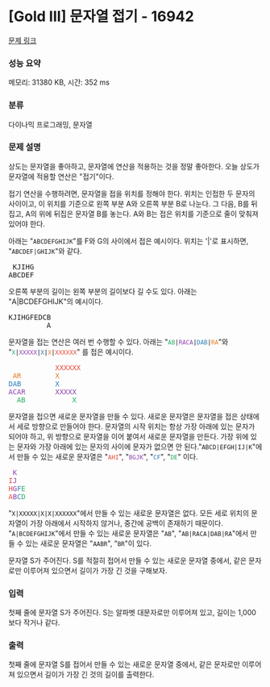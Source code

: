 # [Gold III] 문자열 접기 - 16942 

[문제 링크](https://www.acmicpc.net/problem/16942) 

### 성능 요약

메모리: 31380 KB, 시간: 352 ms

### 분류

다이나믹 프로그래밍, 문자열

### 문제 설명

<p>상도는 문자열을 좋아하고, 문자열에 연산을 적용하는 것을 정말 좋아한다. 오늘 상도가 문자열에 적용할 연산은 "접기"이다.</p>

<p>접기 연산을 수행하려면, 문자열을 접을 위치를 정해야 한다. 위치는 인접한 두 문자의 사이이고, 이 위치를 기준으로 왼쪽 부분 A와 오른쪽 부분 B로 나눈다. 그 다음, B를 뒤집고, A의 위에 뒤집은 문자열 B를 놓는다. A와 B는 접은 위치를 기준으로 줄이 맞춰져 있어야 한다.</p>

<p>아래는 "<code>ABCDEFGHIJK</code>"를 F와 G의 사이에서 접은 예시이다. 위치는 '|'로 표시하면, "<code>ABCDEF|GHIJK</code>"와 같다.</p>

<pre> KJIHG
ABCDEF</pre>

<p>오른쪽 부분의 길이는 왼쪽 부분의 길이보다 길 수도 있다. 아래는 "A|BCDEFGHIJK"의 예시이다.</p>

<pre>KJIHGFEDCB
         A</pre>

<p>문자열을 접는 연산은 여러 번 수행할 수 있다. 아래는 "<code><span style="color:#27ae60;">AB</span>|<span style="color:#8e44ad;">RACA</span>|<span style="color:#2980b9;">DAB</span>|<span style="color:#e67e22;">RA</span></code>"와 "<code><span style="color:#27ae60;">X</span>|<span style="color:#8e44ad;">XXXXX</span>|<span style="color:#2980b9;">X</span>|<span style="color:#e67e22;">X</span>|<span style="color:#e74c3c;">XXXXXX</span></code>" 를 접은 예시이다.</p>

<pre>           <span style="color:#e74c3c;">XXXXXX</span>
 <span style="color:#e67e22;">AR        X</span>
<span style="color:#2980b9;">DAB        X</span>
<span style="color:#8e44ad;">ACAR       XXXXX</span>
  <span style="color:#27ae60;">AB           X</span></pre>

<p>문자열을 접으면 새로운 문자열을 만들 수 있다. 새로운 문자열은 문자열을 접은 상태에서 세로 방향으로 만들어야 한다. 문자열의 시작 위치는 항상 가장 아래에 있는 문자가 되어야 하고, 위 방향으로 문자열을 이어 붙여서 새로운 문자열을 만든다. 가장 위에 있는 문자와 가장 아래에 있는 문자의 사이에 문자가 없으면 안 된다."<code>ABCD|EFGH|IJ|K</code>"에서 만들 수 있는 새로운 문자열은 "<span style="color:#e74c3c;"><code>AHI</code></span>", "<span style="color:#8e44ad;"><code>BGJK</code></span>", "<span style="color:#2980b9;"><code>CF</code></span>", "<span style="color:#27ae60;"><code>DE</code></span>" 이다.</p>

<pre> <span style="color:#8e44ad;">K</span>
<span style="color:#e74c3c;">I</span><span style="color:#8e44ad;">J</span>
<span style="color:#e74c3c;">H</span><span style="color:#8e44ad;">G</span><span style="color:#2980b9;">F</span><span style="color:#27ae60;">E</span>
<span style="color:#e74c3c;">A</span><span style="color:#8e44ad;">B</span><span style="color:#2980b9;">C</span><span style="color:#27ae60;">D</span></pre>

<p>"<code>X|XXXXX|X|X|XXXXXX</code>"에서 만들 수 있는 새로운 문자열은 없다. 모든 세로 위치의 문자열이 가장 아래에서 시작하지 않거나, 중간에 공백이 존재하기 때문이다. "<code>A|BCDEFGHIJK</code>"에서 만들 수 있는 새로운 문자열은 "<code>AB</code>", "<code>AB|RACA|DAB|RA</code>"에서 만들 수 있는 새로운 문자열은 "<code>AABR</code>", "<code>BR</code>"이 있다.</p>

<p>문자열 S가 주어진다. S를 적절히 접어서 만들 수 있는 새로운 문자열 중에서, 같은 문자로만 이루어져 있으면서 길이가 가장 긴 것을 구해보자.</p>

### 입력 

 <p>첫째 줄에 문자열 S가 주어진다. S는 알파벳 대문자로만 이루어져 있고, 길이는 1,000보다 작거나 같다.</p>

### 출력 

 <p>첫째 줄에 문자열 S를 접어서 만들 수 있는 새로운 문자열 중에서, 같은 문자로만 이루어져 있으면서 길이가 가장 긴 것의 길이를 출력한다.</p>

